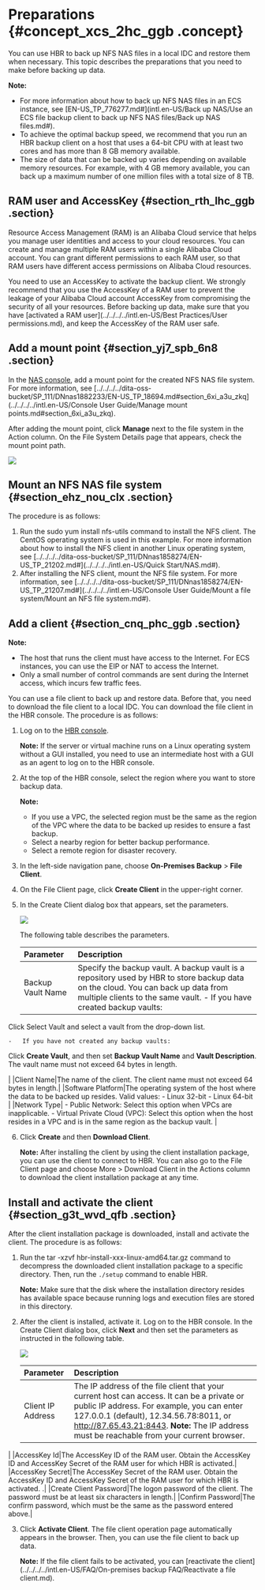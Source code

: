 # Preparations {#concept_xcs_2hc_ggb .concept}

You can use HBR to back up NFS NAS files in a local IDC and restore them when necessary. This topic describes the preparations that you need to make before backing up data.

**Note:** 

-   For more information about how to back up NFS NAS files in an ECS instance, see [EN-US\_TP\_776277.md\#](intl.en-US/Back up NAS/Use an ECS file backup client to back up NFS NAS files/Back up NAS files.md#).
-   To achieve the optimal backup speed, we recommend that you run an HBR backup client on a host that uses a 64-bit CPU with at least two cores and has more than 8 GB memory available.
-   The size of data that can be backed up varies depending on available memory resources. For example, with 4 GB memory available, you can back up a maximum number of one million files with a total size of 8 TB.

## RAM user and AccessKey {#section_rth_lhc_ggb .section}

Resource Access Management \(RAM\) is an Alibaba Cloud service that helps you manage user identities and access to your cloud resources. You can create and manage multiple RAM users within a single Alibaba Cloud account. You can grant different permissions to each RAM user, so that RAM users have different access permissions on Alibaba Cloud resources.

You need to use an AccessKey to activate the backup client. We strongly recommend that you use the AccessKey of a RAM user to prevent the leakage of your Alibaba Cloud account AccessKey from compromising the security of all your resources. Before backing up data, make sure that you have [activated a RAM user](../../../../intl.en-US/Best Practices/User permissions.md), and keep the AccessKey of the RAM user safe.

## Add a mount point {#section_yj7_spb_6n8 .section}

In the [NAS console](https://nas.console.aliyun.com), add a mount point for the created NFS NAS file system. For more information, see [../../../../dita-oss-bucket/SP\_111/DNnas1882233/EN-US\_TP\_18694.md\#section\_6xi\_a3u\_zkq](../../../../intl.en-US/Console User Guide/Manage mount points.md#section_6xi_a3u_zkq).

After adding the mount point, click **Manage** next to the file system in the Action column. On the File System Details page that appears, check the mount point path.

![](http://static-aliyun-doc.oss-cn-hangzhou.aliyuncs.com/assets/img/776269/156473478554144_en-US.jpg)

## Mount an NFS NAS file system {#section_ehz_nou_clx .section}

The procedure is as follows:

1.  Run the sudo yum install nfs-utils command to install the NFS client. The CentOS operating system is used in this example. For more information about how to install the NFS client in another Linux operating system, see [../../../../dita-oss-bucket/SP\_111/DNnas1858274/EN-US\_TP\_21202.md\#](../../../../intl.en-US/Quick Start/NAS.md#).
2.  After installing the NFS client, mount the NFS file system. For more information, see [../../../../dita-oss-bucket/SP\_111/DNnas1858274/EN-US\_TP\_21207.md\#](../../../../intl.en-US/Console User Guide/Mount a file system/Mount an NFS file system.md#).

## Add a client {#section_cnq_phc_ggb .section}

**Note:** 

-   The host that runs the client must have access to the Internet. For ECS instances, you can use the EIP or NAT to access the Internet.
-   Only a small number of control commands are sent during the Internet access, which incurs few traffic fees.

You can use a file client to back up and restore data. Before that, you need to download the file client to a local IDC. You can download the file client in the HBR console. The procedure is as follows:

1.  Log on to the [HBR console](https://hbr.console.aliyun.com).

    **Note:** If the server or virtual machine runs on a Linux operating system without a GUI installed, you need to use an intermediate host with a GUI as an agent to log on to the HBR console.

2.  At the top of the HBR console, select the region where you want to store backup data.

    **Note:** 

    -   If you use a VPC, the selected region must be the same as the region of the VPC where the data to be backed up resides to ensure a fast backup.
    -   Select a nearby region for better backup performance.
    -   Select a remote region for disaster recovery.
3.  In the left-side navigation pane, choose **On-Premises Backup** \> **File Client**.
4.  On the File Client page, click **Create Client** in the upper-right corner.
5.  In the Create Client dialog box that appears, set the parameters.

    ![](http://static-aliyun-doc.oss-cn-hangzhou.aliyuncs.com/assets/img/790379/156473478654157_en-US.jpg)

    The following table describes the parameters.

    |Parameter|Description|
    |:--------|:----------|
    |Backup Vault Name|Specify the backup vault. A backup vault is a repository used by HBR to store backup data on the cloud. You can back up data from multiple clients to the same vault.     -   If you have created backup vaults:

Click Select Vault and select a vault from the drop-down list.

    -   If you have not created any backup vaults:

Click **Create Vault**, and then set **Backup Vault Name** and **Vault Description**. The vault name must not exceed 64 bytes in length.

 |
    |Client Name|The name of the client. The client name must not exceed 64 bytes in length.|
    |Software Platform|The operating system of the host where the data to be backed up resides. Valid values:     -   Linux 32-bit
    -   Linux 64-bit
 |
    |Network Type|     -   Public Network: Select this option when VPCs are inapplicable.
    -   Virtual Private Cloud \(VPC\): Select this option when the host resides in a VPC and is in the same region as the backup vault.
 |

6.  Click **Create** and then **Download Client**.

    **Note:** After installing the client by using the client installation package, you can use the client to connect to HBR. You can also go to the File Client page and choose More \> Download Client in the Actions column to download the client installation package at any time.


## Install and activate the client {#section_g3t_wvd_qfb .section}

After the client installation package is downloaded, install and activate the client. The procedure is as follows:

1.  Run the tar -xzvf hbr-install-xxx-linux-amd64.tar.gz command to decompress the downloaded client installation package to a specific directory. Then, run the `./setup` command to enable HBR.

    **Note:** Make sure that the disk where the installation directory resides has available space because running logs and execution files are stored in this directory.

2.  After the client is installed, activate it. Log on to the HBR console. In the Create Client dialog box, click **Next** and then set the parameters as instructed in the following table.

    ![](http://static-aliyun-doc.oss-cn-hangzhou.aliyuncs.com/assets/img/790379/156473478654159_en-US.jpg)

    |Parameter|Description|
    |:--------|:----------|
    |Client IP Address|The IP address of the file client that your current host can access. It can be a private or public IP address. For example, you can enter 127.0.0.1 \(default\), 12.34.56.78:8011, or http://87.65.43.21:8443. **Note:** The IP address must be reachable from your current browser.

 |
    |AccessKey Id|The AccessKey ID of the RAM user. Obtain the AccessKey ID and AccessKey Secret of the RAM user for which HBR is activated.|
    |AccessKey Secret|The AccessKey Secret of the RAM user. Obtain the AccessKey ID and AccessKey Secret of the RAM user for which HBR is activated. .|
    |Create Client Password|The logon password of the client. The password must be at least six characters in length.|
    |Confirm Password|The confirm password, which must be the same as the password entered above.|

3.  Click **Activate Client**. The file client operation page automatically appears in the browser. Then, you can use the file client to back up data.

    **Note:** If the file client fails to be activated, you can [reactivate the client](../../../../intl.en-US/FAQ/On-premises backup FAQ/Reactivate a file client.md).


